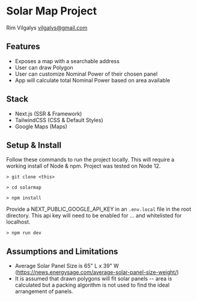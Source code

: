 # Solar Map Project
Rim Vilgalys
vilgalys@gmail.com

## Features
* Exposes a map with a searchable address
* User can draw Polygon
* User can customize Nominal Power of their chosen panel
* App will calculate total Nominal Power based on area available
  
## Stack
* Next.js (SSR & Framework)
* TailwindCSS (CSS & Default Styles)
* Google Maps (Maps)
  
## Setup & Install
Follow these commands to run the project locally. This will require a working install of Node & npm. Project was tested on Node 12.

`> git clone <this>`

`> cd solarmap`

`> npm install`

Provide a NEXT_PUBLIC_GOOGLE_API_KEY in an `.env.local` file in the root directory. This api key will need to be enabled for ... and whitelisted for localhost.

`> npm run dev`


## Assumptions and Limitations

* Average Solar Panel Size is 65" L x 39" W (https://news.energysage.com/average-solar-panel-size-weight/)
* It is assumed that drawn polygons will fit solar panels -- area is calculated but a packing algorithm is not used to find the ideal arrangement of panels.